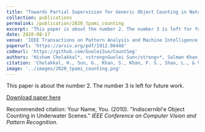 ```yaml
---
title: "Towards Partial Supervision for Generic Object Counting in Natural Scenes"
collection: publications
permalink: /publication/2020_tpami_counting
excerpt: 'This paper is about the number 2. The number 3 is left for future work.'
date: 2020-08-17
venue: 'IEEE Transactions on Pattern Analysis and Machine Intelligence (TPAMI)'
paperurl: 'https://arxiv.org/pdf/1912.06448'
codeurl: 'https://github.com/GuoleiSun/CountSeg'
authors: 'Hisham Cholakkal*, <strong>Guolei Sun</strong>*, Salman Khan, Fahad Shahbaz Khan, Ling Shao, Luc Van Gool'
citation: 'Cholakkal, H., Sun, G., Khan, S., Khan, F. S., Shao, L., & Van Gool, L. (2020). Towards partial supervision for generic object counting in natural scenes. <i>TPAMI</i>, 44(3), 1604-1622.'
image: '../images/2020_tpami_counting.png'
---
```

This paper is about the number 2. The number 3 is left for future work.

[Download paper here](https://openaccess.thecvf.com/content/CVPR2023/papers/Sun_Indiscernible_Object_Counting_in_Underwater_Scenes_CVPR_2023_paper.pdf)

Recommended citation: Your Name, You. (2010). "Indiscernibl'e Object Counting in Underwater Scenes." <i>IEEE Conference on Computer Vision and Pattern Recognition</i>.